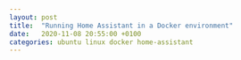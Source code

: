 ```yaml
---
layout: post
title:  "Running Home Assistant in a Docker environment"
date:   2020-11-08 20:55:00 +0100
categories: ubuntu linux docker home-assistant
---
```


